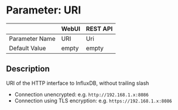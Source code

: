 # Parameter: URI

|                   | WebUI               | REST API
|:---               |:---                 |:----
| Parameter Name    | URI                 | Uri
| Default Value     | empty               | empty


## Description

URI of the HTTP interface to InfluxDB, without trailing slash<br>
- Connection unencrypted: e.g. `http://192.168.1.x:8086`<br>
- Connection using TLS encryption: e.g. `https://192.168.1.x:8086`<br>
